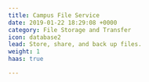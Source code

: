 ```yaml
---
title: Campus File Service
date: 2019-01-22 18:29:08 +0000
category: File Storage and Transfer
icon: database2
lead: Store, share, and back up files.
weight: 1
haas: true

---
```

